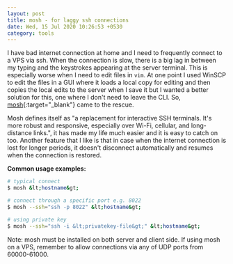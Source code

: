 ```yaml
---
layout: post
title: mosh - for laggy ssh connections
date: Wed, 15 Jul 2020 10:26:53 +0530
category: tools
---
```


I have bad internet connection at home and I need to frequently connect to a VPS via ssh. When the connection is slow, there is a big lag in between my typing and the keystrokes appearing at the server terminal. This is especially worse when I need to edit files in `vim`. At one point I used WinSCP to edit the files in a GUI where it loads a local copy for editing and then copies the local edits to the server when I save it but I wanted a better solution for this, one where I don't need to leave the CLI. So, [mosh][1]{:target="_blank"} came to the rescue.

Mosh defines itself as "a replacement for interactive SSH terminals. It's more robust and responsive, especially over Wi-Fi, cellular, and long-distance links.", it has made my life much easier and it is easy to catch on too. Another feature that I like is that in case when the internet connection is lost for longer periods, it doesn't disconnect automatically and resumes when the connection is restored.

**Common usage examples:**
```bash
# typical connect
$ mosh &lt;hostname&gt;

# connect through a specific port e.g. 8022
$ mosh --ssh="ssh -p 8022" &lt;hostname&gt;

# using private key
$ mosh --ssh="ssh -i &lt;privatekey-file&gt;" &lt;hostname&gt;
```

Note: mosh must be installed on both server and client side. If using mosh on a VPS, remember to allow connections via any of UDP ports from 60000-61000.

[1]: https://www.mosh.org
